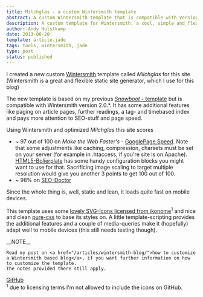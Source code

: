 ```yaml
---
title: Milchglas - a custom Wintersmith template
abstract: A custom Wintersmith template that is compatible with Version 2.0.* of Wintersmith.
description: A custom template for Wintersmith, a cool, simple and flexible static site generator. Template features paging, tags, archives (timeline), related post, mobile approach. source on GitHub.
author: Andy Hulstkamp
date: 2013-06-20
template: article.jade
tags: tools, wintersmith, jade
type: post
status: published
---
```


I created a new custom [Wintersmith](http://wintersmith.io/) template called _Milchglas_ for this site (Wintersmith is a great and flexible static site generator, which I use for this blog)

The new template is based on my previous [_Snowboot_ - template](/articles/wintersmith-blog/) but is compatible with Wintersmith version 2.0.*. It
has some additional features like paging on article pages, further readings, a tag- and timebased index and pays more attention to SEO-stuff and page speed.

<span class="more"></span>

Using Wintersmith and optimized _Milchglas_ this site scores

+ ~ 97 out of 100 on _Make the Web Faster's_ - [GooglePage Speed](https://developers.google.com/speed/pagespeed/).
Note that some adjustments like caching, compression, charsets must be set on your server (for example in .htaccess, if you're site is on Apache).
[HTML5-Bolierplate](https://github.com/h5bp/html5-boilerplate/blob/master/.htaccess) has some handy configuration blocks you might want to use for that.
Sacrificing image scaling to target multiple resolution would give you another 3 points to get 100 out of 100.
+ ~ 98% on [SEO-Doctor](https://addons.mozilla.org/de/firefox/addon/seo-doctor/)

Since the whole thing is, well, static and lean, it loads quite fast on mobile devices.

This template uses some [lovely SVG-Icons licensed from ikonome](http://ikono.me/category/icons/)<sup>1</sup> and nice and clean [pure-css](http://purecss.io) to base its styles on.
A little template-scripting provides the additional features and a couple of media-queries make it (hopefully) adapt well to mobile devices (this still needs testing though).


<div class="note">
    __NOTE__

    Read my post on <a href="/articles/wintersmith-blog/">how to customize a Wintersmith based blog</a>, if you want further information on how to customize the template.
    The notes provided there still apply.
</div>

<div class="button-holder one">
    <a href="https://github.com/ndhu/wintersmith-milchglas-template" class="button github">GitHub</a>
</div>

<span class="footnote">
<sup>1</sup> due to licensing terms I'm not allowed to include the icons on GitHub.
</span>
